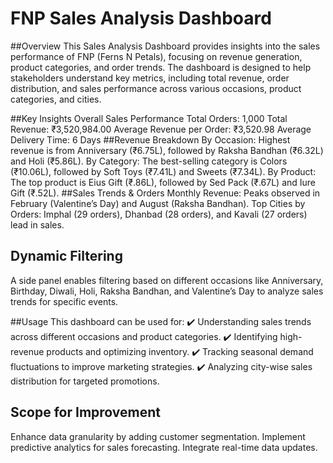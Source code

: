 # FNP Sales Analysis Dashboard
##Overview
This Sales Analysis Dashboard provides insights into the sales performance of FNP (Ferns N Petals), focusing on revenue generation, product categories, and order trends. The dashboard is designed to help stakeholders understand key metrics, including total revenue, order distribution, and sales performance across various occasions, product categories, and cities.

##Key Insights
Overall Sales Performance
Total Orders: 1,000
Total Revenue: ₹3,520,984.00
Average Revenue per Order: ₹3,520.98
Average Delivery Time: 6 Days
##Revenue Breakdown
By Occasion: Highest revenue is from Anniversary (₹6.75L), followed by Raksha Bandhan (₹6.32L) and Holi (₹5.86L).
By Category: The best-selling category is Colors (₹10.06L), followed by Soft Toys (₹7.41L) and Sweets (₹7.34L).
By Product: The top product is Eius Gift (₹.86L), followed by Sed Pack (₹.67L) and Iure Gift (₹.52L).
##Sales Trends & Orders
Monthly Revenue: Peaks observed in February (Valentine’s Day) and August (Raksha Bandhan).
Top Cities by Orders: Imphal (29 orders), Dhanbad (28 orders), and Kavali (27 orders) lead in sales.
## Dynamic Filtering
A side panel enables filtering based on different occasions like Anniversary, Birthday, Diwali, Holi, Raksha Bandhan, and Valentine’s Day to analyze sales trends for specific events.

##Usage
This dashboard can be used for:
✔️ Understanding sales trends across different occasions and product categories.
✔️ Identifying high-revenue products and optimizing inventory.
✔️ Tracking seasonal demand fluctuations to improve marketing strategies.
✔️ Analyzing city-wise sales distribution for targeted promotions.

## Scope for Improvement
Enhance data granularity by adding customer segmentation.
Implement predictive analytics for sales forecasting.
Integrate real-time data updates.
